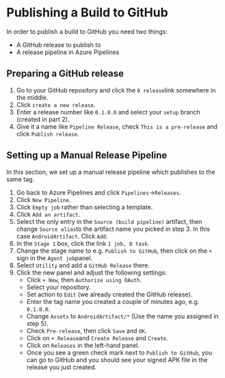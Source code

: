 ﻿# Publishing a Build to GitHub
In order to publish a build to GitHub you need two things:
- A GitHub release to publish to
- A release pipeline in Azure Pipelines

## Preparing a GitHub release

 1. Go to your GitHub repository and click the `0 release`link somewhere in the middle.
 2. Click `create a new release`.
 3. Enter a release number like `0.1.0.0` and select your `setup` branch (created in part 2).
 4. Give it a name like `Pipeline Release`, check `This is a pre-release` and click `Publish release`.

## Setting up a Manual Release Pipeline
In this section, we set up a manual release pipeline which publishes to the same tag.

 1. Go back to Azure Pipelines and click `Pipelines`->`Releases`.
 2. Click `New Pipeline`.
 3. Click `Empty job` rather than selecting a template.
 4. Click `Add an artifact`.
 5. Select the only entry in the `Source (build pipeline)` artifact, then change `Source alias`to the artifact name you picked in step 3. In this case `AndroidArtifact`. Click `Add`.
 6. In the `Stage 1` box, click the link `1 job, 0 task`.
 7. Change the stage name to e.g. `Publish to GitHub`, then click on the `+` sign in the `Agent job`panel.
 8. Select `Utility` and add a `GitHub Release` there.
 9. Click the new panel and adjust the following settings:
	 - Click `+ New`, then `Authorize using OAuth`.
	 - Select your repository.
	 - Set action to `Edit` (we already created the GitHub release).
	 - Enter the tag name you created a couple of minutes ago, e.g. `0.1.0.0`.
	 - Change `Assets` to `AndroidArtifact/*` (Use the name you assigned in step 5).
	 - Check `Pre-release`, then click `Save` and `OK`.
	 - Click on `+ Release`and `Create Release` and `Create`.
	 - Click on `Releases` in the left-hand panel.
	 - Once you see a green check mark next to `Publish to GitHub`, you can go to GitHub and you should see your signed APK file in the release you just created.
